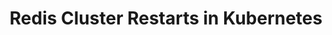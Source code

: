 ---
layout: post
title: "Redis Cluster Restarts in Kubernetes"
show-img: true
mermaid: true
#thumbnail-img: /assets/img/hello_world.jpeg
tags: [Kubernetes, DevOps, Containers, Redis, Redis Cluster]
---